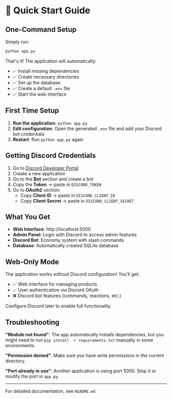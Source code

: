 # 🚀 Quick Start Guide

## One-Command Setup

Simply run:

```bash
python app.py
```

That's it! The application will automatically:
- ✅ Install missing dependencies
- ✅ Create necessary directories
- ✅ Set up the database
- ✅ Create a default `.env` file
- ✅ Start the web interface

## First Time Setup

1. **Run the application**: `python app.py`
2. **Edit configuration**: Open the generated `.env` file and add your Discord bot credentials
3. **Restart**: Run `python app.py` again

## Getting Discord Credentials

1. Go to [Discord Developer Portal](https://discord.com/developers/applications)
2. Create a new application
3. Go to the **Bot** section and create a bot
4. Copy the **Token** → paste in `DISCORD_TOKEN`
5. Go to **OAuth2** section:
   - Copy **Client ID** → paste in `DISCORD_CLIENT_ID`
   - Copy **Client Secret** → paste in `DISCORD_CLIENT_SECRET`

## What You Get

- **Web Interface**: http://localhost:5000
- **Admin Panel**: Login with Discord to access admin features
- **Discord Bot**: Economy system with slash commands
- **Database**: Automatically created SQLite database

## Web-Only Mode

The application works without Discord configuration! You'll get:
- ✅ Web interface for managing products
- ✅ User authentication via Discord OAuth
- ❌ Discord bot features (commands, reactions, etc.)

Configure Discord later to enable full functionality.

## Troubleshooting

**"Module not found"**: The app automatically installs dependencies, but you might need to run `pip install -r requirements.txt` manually in some environments.

**"Permission denied"**: Make sure you have write permissions in the current directory.

**"Port already in use"**: Another application is using port 5000. Stop it or modify the port in `app.py`.

---

For detailed documentation, see `README.md` 